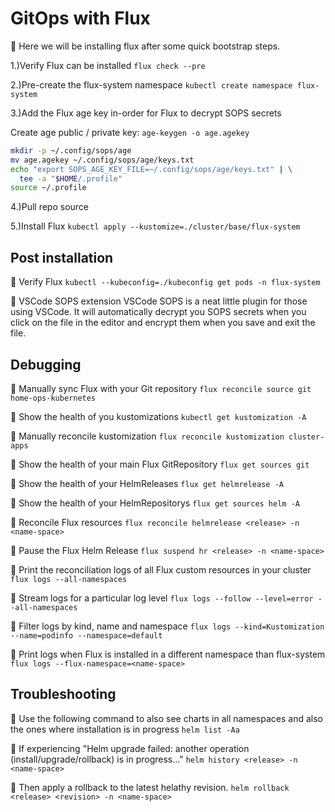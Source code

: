 # GitOps with Flux

📍 Here we will be installing flux after some quick bootstrap steps.

1.)Verify Flux can be installed
`flux check --pre`

2.)Pre-create the flux-system namespace
`kubectl create namespace flux-system`

3.)Add the Flux age key in-order for Flux to decrypt SOPS secrets

Create age public / private key:
`age-keygen -o age.agekey`

```bash
mkdir -p ~/.config/sops/age
mv age.agekey ~/.config/sops/age/keys.txt
echo "export SOPS_AGE_KEY_FILE=~/.config/sops/age/keys.txt" | \
  tee -a "$HOME/.profile" 
source ~/.profile
```

4.)Pull repo source

5.)Install Flux
`kubectl apply --kustomize=./cluster/base/flux-system`

## Post installation

📍  Verify Flux
`kubectl --kubeconfig=./kubeconfig get pods -n flux-system`

📍 VSCode SOPS extension
VSCode SOPS is a neat little plugin for those using VSCode. It will automatically decrypt you SOPS secrets when you click on the file in the editor and encrypt them when you save and exit the file.

## Debugging

📍 Manually sync Flux with your Git repository
`flux reconcile source git home-ops-kubernetes`

📍 Show the health of you kustomizations
`kubectl get kustomization -A`

📍 Manually reconcile kustomization
`flux reconcile kustomization cluster-apps`

📍 Show the health of your main Flux GitRepository
`flux get sources git`

📍 Show the health of your HelmReleases
`flux get helmrelease -A`

📍 Show the health of your HelmRepositorys
`flux get sources helm -A`

📍 Reconcile Flux resources
`flux reconcile helmrelease <release> -n <name-space>`

📍 Pause the Flux Helm Release
`flux suspend hr <release> -n <name-space>`

📍 Print the reconciliation logs of all Flux custom resources in your cluster
`flux logs --all-namespaces`

📍 Stream logs for a particular log level
`flux logs --follow --level=error --all-namespaces`

📍 Filter logs by kind, name and namespace
`flux logs --kind=Kustomization --name=podinfo --namespace=default`

📍 Print logs when Flux is installed in a different namespace than flux-system
`flux logs --flux-namespace=<name-space>`

## Troubleshooting

📍 Use the following command to also see charts in all namespaces and also the ones where installation is in progress
`helm list -Aa`

📍 If experiencing "Helm upgrade failed: another operation (install/upgrade/rollback) is in progress..."
`helm history <release> -n <name-space>`

📍 Then apply a rollback to the latest helathy revision.
`helm rollback <release> <revision> -n <name-space>`
